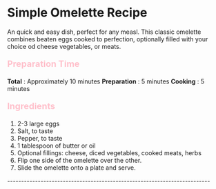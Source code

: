 # Simple Omelette Recipe

An quick and easy dish, perfect for any measl. This classic omelette combines beaten eggs cooked to perfection, optionally filled with your choice od cheese vegetables, or meats. 


<!DOCTYPE html>        
<html lang="en">
<head>
    <meta charset="UTF-8">
    <meta name="viewport" content="width=device-width, initial-scale=1.0">
    <title>Simple Omelette Recipe</title>
    <style>
        /* Define CSS styles */
        .custom-text {
            font-size: 18px;
            color: pink;
            font-weight: bold;
        }
    </style>
</head>
<body>
    <p class="custom-text">Preparation Time</p>
</body>
</html>

<b>Total</b> : Approximately 10 minutes
<b>Preparation</b> : 5 minutes
<b>Cooking</b> : 5 minutes



<!DOCTYPE html>        
<html lang="en">
<head>
    <meta charset="UTF-8">
    <meta name="viewport" content="width=device-width, initial-scale=1.0">
    <title>Simple Omelette Recipe</title>
    <style>
        /* Define CSS styles */
        .custom-text {
            font-size: 20px;
            color: pink;
            font-weight: bold;
        }
    </style>
</head>
<body>
    <p class="custom-text">Ingredients</p>
</body>
</html>


<ol>
    <li>2-3 large eggs</li>
    <li>Salt, to taste</li>
    <li>Pepper, to taste</li>
    <li>1 tablespoon of butter or oil</li>
    <li>Optional fillings: cheese, diced vegetables, cooked meats, herbs</li>
    <li>Flip one side of the omelette over the other.</li>
    <li>Slide the omelette onto a plate and serve.</li>
</ol>
-------------------------------------------------------------------------
